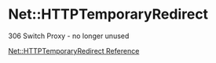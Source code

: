 # Net::HTTPTemporaryRedirect

306 Switch Proxy - no longer unused

[Net::HTTPTemporaryRedirect Reference](https://ruby-doc.org/stdlib-2.6/libdoc/net/http/rdoc/Net/HTTPTemporaryRedirect.html)